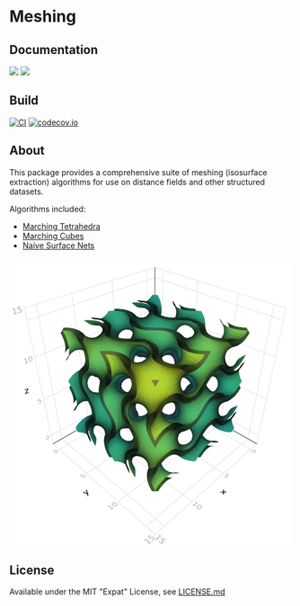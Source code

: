 # Meshing

## Documentation

[![](https://img.shields.io/badge/docs-stable-blue.svg)](https://JuliaGeometry.github.io/Meshing.jl/stable)
[![](https://img.shields.io/badge/docs-dev-blue.svg)](https://JuliaGeometry.github.io/Meshing.jl/dev)

## Build

[![CI](https://github.com/JuliaGeometry/Meshing.jl/actions/workflows/CI.yml/badge.svg?branch=master)](https://github.com/JuliaGeometry/Meshing.jl/actions/workflows/CI.yml)
[![codecov.io](http://codecov.io/github/JuliaGeometry/Meshing.jl/coverage.svg?branch=master)](http://codecov.io/github/JuliaGeometry/Meshing.jl?branch=master)

## About

This package provides a comprehensive suite of meshing (isosurface extraction) algorithms for use on distance fields and other structured datasets.

Algorithms included:

* [Marching Tetrahedra](https://en.wikipedia.org/wiki/Marching_tetrahedra)
* [Marching Cubes](https://en.wikipedia.org/wiki/Marching_cubes)
* [Naive Surface Nets](https://0fps.net/2012/07/12/smooth-voxel-terrain-part-2/)

![Gyroid Image](https://raw.githubusercontent.com/JuliaGeometry/Meshing.jl/master/docs/src/img/gyroid.png)

## License

Available under the MIT "Expat" License, see [LICENSE.md](./LICENSE.md)
